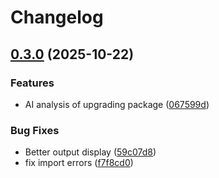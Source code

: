 # Changelog

## [0.3.0](https://github.com/ontherivt/req-update-check/compare/v0.2.2...v0.3.0) (2025-10-22)


### Features

* AI analysis of upgrading package ([067599d](https://github.com/ontherivt/req-update-check/commit/067599d565b3e35913b5e786933539a670fbcc56))


### Bug Fixes

* Better output display ([59c07d8](https://github.com/ontherivt/req-update-check/commit/59c07d808f9622ce8df17e150f1ce53996e9e489))
* fix import errors ([f7f8cd0](https://github.com/ontherivt/req-update-check/commit/f7f8cd0a41626b5714eed967b048bb912f72e886))
